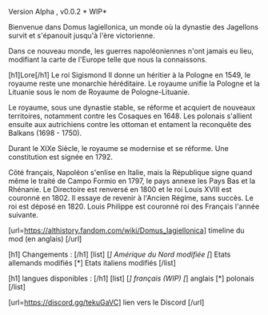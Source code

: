 Version Alpha , v0.0.2 * WIP*

Bienvenue dans Domus Iagiellonica, un monde où la dynastie des Jagellons survit et s'épanouit jusqu'à l'ère victorienne. 

Dans ce nouveau monde, les guerres napoléoniennes n'ont jamais eu lieu, modifiant la carte de l'Europe telle que nous la connaissons.

[h1]Lore[/h1]
Le roi Sigismond II donne un héritier à la Pologne en 1549, le royaume reste une monarchie héréditaire.
Le royaume unifie la Pologne et la Lituanie sous le nom de Royaume de Pologne-Lituanie.

Le royaume, sous une dynastie stable, se réforme et acquiert de nouveaux territoires, notamment contre les Cosaques en 1648.
Les polonais s'allient ensuite aux autrichiens contre les ottoman et entament la reconquête des Balkans (1698 - 1750).

Durant le XIXe Siècle, le royaume se modernise et se réforme. Une constitution est signée en 1792. 

Côté français, Napoléon s'enlise en Italie, mais la République signe quand même le traité de Campo Formio en 1797, le pays annexe les Pays Bas et la Rhénanie.
Le Directoire est renversé en 1800 et le roi Louis XVIII est couronné en 1802. Il essaye de revenir à l'Ancien Régime, sans succès. 
Le roi est déposé en 1820. Louis Philippe est couronné roi des Français l'année suivante. 

[url=https://althistory.fandom.com/wiki/Domus_Iagiellonica] timeline du mod (en anglais) [/url]

[h1] Changements : [/h1]
[list]
[*] Amérique du Nord modifiée
[*] Etats allemands modifiés
[*] Etats italiens modifiés
[/list]

[h1] langues disponibles : [/h1]
[list]
 [*] français (WIP)
 [*] anglais
 [*] polonais
[/list]

[url=https://discord.gg/tekuGaVC] lien vers le Discord [/url]